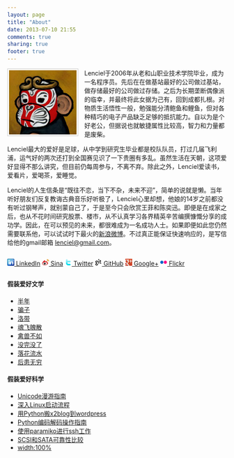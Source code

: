 ```yaml
---
layout: page
title: "About"
date: 2013-07-10 21:55
comments: true
sharing: true
footer: true
---
```


<img class="pad" style="border: 1px solid #cccccc; padding: 3px; margin-right: 1em;" title="Lenciel Li" src="../downloads/images/wu_kong.jpg" alt="Lenciel Lei" width="155" height="147" align="left" />Lenciel于2006年从老和山职业技术学院毕业，成为一名程序员。先后在在做基站最好的公司做过基站，做存储最好的公司做过存储。之后为长期垄断偶像派的临幸，并最终将此女据为己有，回到成都扎根。对物质生活悟性一般，勉强能分清鲍鱼和鲤鱼，但对各种精巧的电子产品缺乏足够的抵抗能力。自以为是个好老公，但据说也就敏捷属性比较高，智力和力量都是废柴。

Lenciel最大的爱好是足球，从中学到研究生毕业都是校队队员，打过几届飞利浦，运气好的两次还打到全国赛见识了一下贵圈有多乱。虽然生活在天朝，这项爱好显得不那么讲究，但目前仍每周参与，不离不弃。除此之外，Lenciel爱读书，爱看片，爱喝茶，爱睡觉。

Lenciel的人生信条是“既往不恋，当下不杂，未来不迎”，简单的说就是懒。当年听好朋友们反复教诲古典音乐好听极了，Lenciel心里却想，他娘的14岁之前都没有听过钢琴声，就别蒙自己了，于是至今只会欣赏王菲和陈奕迅。即便是在成家之后，也从不花时间研究股票、楼市，从不认真学习各界精英辛苦编撰慷慨分享的成功学。因此，在可以预见的未来，都很难成为一名成功人士。如果即便如此您仍然需要联系他，可以试试时下最火的[新浪微博](http://weibo.com/lenciel)。不过真正能保证快速响应的，是写信给他的gmail邮箱 <lenciel@gmail.com>。


<p style="margin: 2em 0 2em 0;">
  <a class="network" href="http://www.linkedin.com/profile/view?id=76703512&#038;authType=OUT_OF_NETWORK&#038;authToken=_G9h&#038;locale=en_US&#038;srchid=41b04a84-d455-46bc-9ec8-01e92a8647a4-0&#038;srchindex=1&#038;srchtotal=1&#038;goback=%2Efps_PBCK_lenciel_*1_*1_*1_*1_*1_*1_*2_*1_Y_*1_*1_*1_false_1_R_*1_*51_*1_*51_true_*2_*2_*2_*2_*2_*2_*2_*2_*2_*2_*2_*2_*2_*2_*2_*2_*2_*2_*2_*2_*2&#038;pvs=ps&#038;trk=pp_profile_name_link" rel="me"><img style="border:none !important;" src="../downloads/images/about/lk.png" alt="" width="16" height="16" /> LinkedIn</a> <a class="network" href="http://weibo.com/lenciel/" rel="me"><img style="border:none !important;" src="../downloads/images/about/sina_button.png" alt="" width="16" height="16" /> Sina</a> <a class="network" href="http://twitter.com/lenciel" rel="me"><img style="border:none !important;" src="../downloads/images/about/twitter.png" alt="" width="16" height="16" /> Twitter</a> <a class="network" href="http://github.com/lenciel" rel="me"><img style="border:none !important;" src="../downloads/images/about/github_button.png" alt="" width="16" height="16" /> GitHub</a> <a class="network" href="https://plus.google.com/111177363143487451853" rel="me"><img style="border:none !important;" src="../downloads/images/about/gprofile_button-16.png" alt="" width="16" height="16" /> Google+</a> <a class="network" href="http://www.flickr.com/photos/lenciel/" rel="me"><img style="border:none !important;" src="../downloads/images/about/flickr.png" alt="" width="16" height="16" /> Flickr</a>
</p>

#### **假装爱好文学**

*   [半年][3]
*   [骗子][4]
*   [洛带][5]
*   [魂飞魄散][6]
*   [禽兽不如][7]
*   <a href="http://lenciel.cn/2009/08/the-rain-stopped/" target="_blank">没完没了</a>
*   <a href="http://lenciel.cn/2008/05/forget-everything/" target="_blank">落花流水</a>
*   <a href="http://lenciel.cn/2008/07/write-no-letter/" target="_blank">后患无穷</a>


#### **假装爱好科学**

*   <a title="Unicode漫游指南" href="http://lenciel.cn/docs/unicode-complete/" target="_blank">Unicode漫游指南</a>
*   [深入Linux启动流程][8]
*   <a href="http://lenciel.cn/docs/x2blog-to-wordpress/" target="_blank">用Python搬x2blog到wordpress</a>
*   <a href="http://lenciel.cn/docs/unicode-in-python/" target="_blank">Python编码解码操作指南</a>
*   <a href="http://lenciel.cn/2009/04/ssh-using-paramiko/" target="_blank">使用paramiko进行ssh工作</a>
*   <a href="http://lenciel.cn/docs/scsi-sata-reliability" target="_blank">SCSI和SATA可靠性比较</a>
*   <a href="http://lenciel.cn/2011/09/width_with_percentage_in_css/" target="_blank">width:100%</a>


 [1]: http://www.flickr.com/photos/lenciel/6465436339/
 [2]: http://weibo.com/lenciel
 [3]: http://lenciel.cn/2010/03/half-a-year/
 [4]: http://lenciel.cn/2008/10/the-cheator/
 [5]: http://lenciel.cn/2010/05/luo-dai-tour/
 [6]: http://lenciel.cn/2008/10/memo-of-the-old-man/
 [7]: http://lenciel.cn/2008/06/weng-an/
 [8]: http://lenciel.cn/docs/dive-into-linux-boot/
